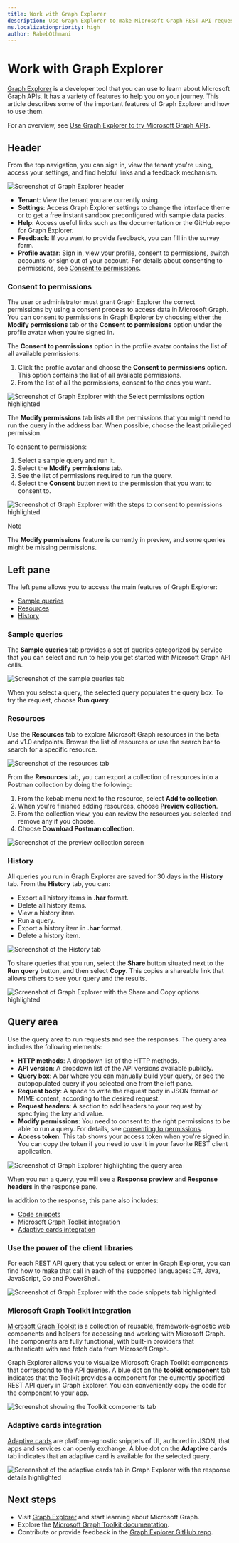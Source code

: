 ```yaml
---
title: Work with Graph Explorer
description: Use Graph Explorer to make Microsoft Graph REST API requests and view corresponding responses. Learn how to use some of the important features in Graph Explorer.
ms.localizationpriority: high
author: RabebOthmani
---
```


# Work with Graph Explorer

[Graph Explorer](https://developer.microsoft.com/graph/graph-explorer/) is a developer tool that you can use to learn about Microsoft Graph APIs. It has a variety of features to help you on your journey. This article describes some of the important features of Graph Explorer and how to use them.

For an overview, see [Use Graph Explorer to try Microsoft Graph APIs](/graph/graph-explorer/graph-explorer-overview).

## Header

From the top navigation, you can sign in, view the tenant you're using, access your settings, and find helpful links and a feedback mechanism.

![Screenshot of Graph Explorer header](./images/header-screenshot.png)

- **Tenant**: View the tenant you are currently using.
- **Settings**: Access Graph Explorer settings to change the interface theme or to get a free instant sandbox preconfigured with sample data packs.
- **Help**: Access useful links such as the documentation or the GitHub repo for Graph Explorer.
- **Feedback**: If you want to provide feedback, you can fill in the survey form.
- **Profile avatar**: Sign in, view your profile, consent to permissions, switch accounts, or sign out of your account. For details about consenting to permissions, see [Consent to permissions](#consent-to-permissions).

### Consent to permissions

The user or administrator must grant Graph Explorer the correct permissions by using a consent process to access data in Microsoft Graph. You can consent to permissions in Graph Explorer by choosing either the **Modify permissions** tab or the **Consent to permissions** option under the profile avatar when you’re signed in.

The **Consent to permissions** option in the profile avatar contains the list of all available permissions:

1. Click the profile avatar and choose the **Consent to permissions** option. This option contains the list of all available permissions.
2. From the list of all the permissions, consent to the ones you want.

![Screenshot of Graph Explorer with the Select permissions option highlighted](./images/consent-permissions.png)

The **Modify permissions** tab lists all the permissions that you might need to run the query in the address bar. When possible, choose the least privileged permission.

To consent to permissions:

1. Select a sample query and run it.
2. Select the **Modify permissions** tab.
3. See the list of permissions required to run the query.
4. Select the **Consent** button next to the permission that you want to consent to.

![Screenshot of Graph Explorer with the steps to consent to permissions highlighted](./images/modify-permissions-screenshot.png)

> [!NOTE] 
> The **Modify permissions** feature is currently in preview, and some queries might be missing permissions.

## Left pane

The left pane allows you to access the main features of Graph Explorer:

- [Sample queries](#sample-queries)
- [Resources](#resources)
- [History](#history)

### Sample queries

The **Sample queries** tab provides a set of queries categorized by service that you can select and run to help you get started with Microsoft Graph API calls.

![Screenshot of the sample queries tab](./images/sample-queries-screenshot.png)

When you select a query, the selected query populates the query box. To try the request, choose **Run query**.

### Resources

Use the **Resources** tab to explore Microsoft Graph resources in the beta and v1.0 endpoints. Browse the list of resources or use the search bar to search for a specific resource.

![Screenshot of the resources tab](./images/resources-tab-screenshot.png)

From the **Resources** tab, you can export a collection of resources into a Postman collection by doing the following:

1. From the kebab menu next to the resource, select **Add to collection**.
1. When you're finished adding resources, choose **Preview collection**.
1. From the collection view, you can review the resources you selected and remove any if you choose.
1. Choose **Download Postman collection**.

![Screenshot of the preview collection screen](./images/download-collection-screenshot.png)

### History

All queries you run in Graph Explorer are saved for 30 days in the **History** tab. From the **History** tab, you can:

- Export all history items in **.har** format.
- Delete all history items.
- View a history item.
- Run a query.
- Export a history item in **.har** format.
- Delete a history item.

![Screenshot of the History tab](./images/history-tab-screenshot.png)

To share queries that you run, select the **Share** button situated next to the **Run query** button, and then select **Copy**. This copies a shareable link that allows others to see your query and the results.

![Screenshot of Graph Explorer with the Share and Copy options highlighted](./images/share-query-screenshot.png)

## Query area

Use the query area to run requests and see the responses. The query area includes the following elements:

- **HTTP methods**: A dropdown list of the HTTP methods.
- **API version**: A dropdown list of the API versions available publicly.
- **Query box**: A bar where you can manually build your query, or see the autopopulated query if you selected one from the left pane.
- **Request body**: A space to write the request body in JSON format or MIME content, according to the desired request.
- **Request headers**: A section to add headers to your request by specifying the key and value.
- **Modify permissions**: You need to consent to the right permissions to be able to run a query. For details, see [consenting to permissions](#consent-to-permissions).
- **Access token**: This tab shows your access token when you're signed in. You can copy the token if you need to use it in your favorite REST client application.

 ![Screenshot of Graph Explorer highlighting the query area](./images/run-query-tabs-screenshot.png)

When you run a query, you will see a **Response preview** and **Response headers** in the response pane.

In addition to the response, this pane also includes:

- [Code snippets](#leverage-the-power-of-the-client-libraries)
- [Microsoft Graph Toolkit integration](#microsoft-graph-toolkit-integration)
- [Adaptive cards integration](#adaptive-cards-integration)

### Use the power of the client libraries

For each REST API query that you select or enter in Graph Explorer, you can find how to make that call in each of the supported languages: C#, Java, JavaScript, Go and PowerShell.

![Screenshot of Graph Explorer with the code snippets tab highlighted](./images/code-snippets-screenshot.png)

### Microsoft Graph Toolkit integration

[Microsoft Graph Toolkit](../toolkit/overview.md) is a collection of reusable, framework-agnostic web components and helpers for accessing and working with Microsoft Graph. The components are fully functional, with built-in providers that authenticate with and fetch data from Microsoft Graph.

Graph Explorer allows you to visualize Microsoft Graph Toolkit components that correspond to the API queries. A blue dot on the **toolkit component** tab indicates that the Toolkit provides a component for the currently specified REST API query in Graph Explorer. You can conveniently copy the code for the component to your app.

![Screenshot showing the Toolkit components tab](./images/toolkit-screenshot.png)

### Adaptive cards integration

[Adaptive cards](https://adaptivecards.io/) are platform-agnostic snippets of UI, authored in JSON, that apps and services can openly exchange. A blue dot on the **Adaptive cards** tab indicates that an adaptive card is available for the selected query.

![Screenshot of the adaptive cards tab in Graph Explorer with the response details highlighted](./images/adaptive-cards-screenshot.png)

## Next steps

- Visit [Graph Explorer](https://developer.microsoft.com/graph/graph-explorer/) and start learning about Microsoft Graph.
- Explore the [Microsoft Graph Toolkit documentation](../toolkit/overview.md).
- Contribute or provide feedback in the [Graph Explorer GitHub repo](https://github.com/microsoftgraph/microsoft-graph-explorer-v4/issues/new/choose).

